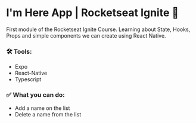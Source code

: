 # I'm Here App | Rocketseat Ignite :rocket:

First module of the Rocketseat Ignite Course. Learning about State, Hooks, Props and simple components we can create using React Native. 

### :hammer_and_wrench: Tools:

- Expo
- React-Native
- Typescript

### :white_check_mark: What you can do:

- Add a name on the list
- Delete a name from the list